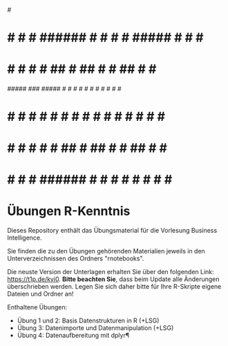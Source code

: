 
######        #    #                                            
#     #       #   #  ###### #    # #    # ##### #    # #  ####  
#     #       #  #   #      ##   # ##   #   #   ##   # # #      
######  ##### ###    #####  # #  # # #  #   #   # #  # #  ####  
#   #         #  #   #      #  # # #  # #   #   #  # # #      # 
#    #        #   #  #      #   ## #   ##   #   #   ## # #    # 
#     #       #    # ###### #    # #    #   #   #    # #  ####  
                                                               
# Übungen R-Kenntnis

Dieses Repository enthält das Übungsmaterial für die Vorlesung Business Intelligence.

Sie finden die zu den Übungen gehörenden Materialien jeweils in den Unterverzeichnissen des Ordners "rnotebooks".

Die neuste Version der Unterlagen erhalten Sie über den folgenden Link: <https://t1p.de/kyi0>. **Bitte beachten Sie**, dass beim Update alle Änderungen überschrieben werden. Legen Sie sich daher bitte für Ihre R-Skripte eigene Dateien und Ordner an!

Enthaltene Übungen:

* Übung 1 und 2: Basis Datenstrukturen in R (+LSG)
* Übung 3: Datenimporte und Datenmanipulation (+LSG)
* Übung 4: Datenaufbereitung mit dplyr¶
